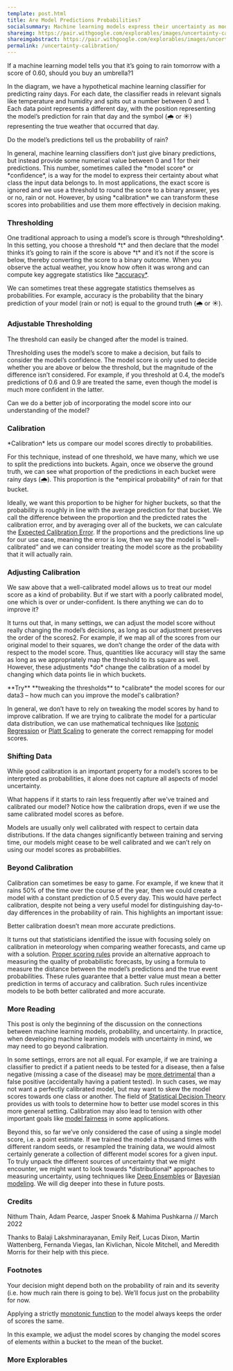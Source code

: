 ```yaml
---
template: post.html
title: Are Model Predictions Probabilities?
socialsummary: Machine learning models express their uncertainty as model scores, but through calibration we can transform these scores into probabilities for more effective decision making.
shareimg: https://pair.withgoogle.com/explorables/images/uncertainty-calibration.png
shareimgabstract: https://pair.withgoogle.com/explorables/images/uncertainty-calibration-abstract.png
permalink: /uncertainty-calibration/
---
```


<div id='container'>
<div id='graph'></div>
<div id='sections'>

<div>

If a machine learning model tells you that it’s going to rain tomorrow with a score of 0.60, should you buy an umbrella?<a class='footstart'>1</a> 

<p> In the diagram, we have a hypothetical machine learning classifier for predicting rainy days. For each date, the classifier reads in relevant signals like temperature and humidity and spits out a number between 0 and 1. Each data point represents a different day, with the position representing the model’s prediction for rain that day and the symbol (🌧️ or ☀️) representing the true weather that occurred that day. 

<p> <div id='card'> Do the model’s predictions tell us the probability of rain?</div>

<p> In general, machine learning classifiers don’t just give binary predictions, but instead provide some numerical value between 0 and 1 for their predictions. This number, sometimes called the *model score* or *confidence*, is a way for the model to express their certainty about what class the input data belongs to. In most applications, the exact score is ignored and we use a threshold to round the score to a binary answer, yes or no, rain or not. However, by using *calibration* we can transform these scores into probabilities and use them more effectively in decision making.

</div>

<div> <h3>Thresholding</h3>

<p> One traditional approach to using a model’s score is through <span class='highlight'>*thresholding*</span>. In this setting, you choose a threshold *t* and then declare that the model thinks it’s going to rain if the score is above *t* and it’s not if the score is below, thereby converting the score to a binary outcome. When you observe the actual weather, you know how often it was wrong and can compute key aggregate statistics like <a href="https://en.wikipedia.org/wiki/Accuracy_and_precision#In_binary_classification" target="_blank">*accuracy*</a>.

<p> We can sometimes treat these aggregate statistics themselves as probabilities. For example, accuracy is the probability that the binary prediction of your model (rain or not) is equal to the ground truth (🌧️ or ☀️). 
</div>

<div> <h3>Adjustable Thresholding</h3>

<p>The threshold can easily be changed after the model is trained.

<p> Thresholding uses the model’s score to make a decision, but fails to consider the model’s confidence. The model score is only used to decide whether you are above or below the threshold, but the magnitude of the difference isn’t considered. For example, if you threshold at 0.4, the model’s predictions of 0.6 and 0.9 are treated the same, even though the model is much more confident in the latter.
 
<div id='card'> Can we do a better job of incorporating the model score into our understanding of the model? </div>

</div>

<div> <h3>Calibration</h3>

<p> <span class='highlight'>*Calibration*</span> lets us compare our model scores directly to probabilities. 

<p> For this technique, instead of one threshold, we have many, which we use to split the predictions into buckets. Again, once we observe the ground truth, we can see what proportion of the predictions in each bucket were rainy days (🌧️). This proportion is the *empirical probability* of rain for that bucket.

<p> Ideally, we want this proportion to be higher for higher buckets, so that the probability is roughly in line with the average prediction for that bucket. We call the difference between the proportion and the predicted rates the calibration error, and by averaging over all of the buckets, we can calculate the <a href="https://arxiv.org/pdf/1706.04599.pdf" target="_blank">Expected Calibration Error</a>. If the proportions and the predictions line up for our use case, meaning the error is low, then we say the model is “well-calibrated” and we can consider treating the model score as the probability that it will actually rain.
</div>

<div> <h3>Adjusting Calibration</h3>

<p> We saw above that a well-calibrated model allows us to treat our model score as a kind of probability. But if we start with a poorly calibrated model, one which is over or under-confident. Is there anything we can do to improve it?

<p> It turns out that, in many settings, we can adjust the model score without really changing the model’s decisions, as long as our adjustment preserves the order of the scores<a class='footstart'>2</a>. For example, if we map all of the scores from our original model to their squares, we don’t change the order of the data with respect to the model score. Thus, quantities like accuracy will stay the same as long as we appropriately map the threshold to its square as well. However, these adjustments *do* change the calibration of a model by changing which data points lie in which buckets.

<div id='card'> **Try** **tweaking the thresholds** to *calibrate* the model scores for our data<a class='footstart'>3</a> – how much can you improve the model's calibration? </div>

<p> In general, we don’t have to rely on tweaking the model scores by hand to improve calibration. If we are trying to calibrate the model for a particular data distribution, we can use mathematical techniques like <a href="https://en.wikipedia.org/wiki/Isotonic_regression" target="_blank">Isotonic Regression</a> or <a href="https://en.wikipedia.org/wiki/Platt_scaling" target="_blank">Platt Scaling</a> to generate the correct remapping for model scores.
</div>

<div> <h3>Shifting Data</h3>

<p> While good calibration is an important property for a model’s scores to be interpreted as probabilities, it alone does not capture all aspects of model uncertainty.

<p> What happens if it starts to rain less frequently after we've trained and calibrated our model? Notice how the calibration drops, even if we use the same calibrated model scores as before.

<p> Models are usually only well calibrated with respect to certain data distributions. If the data changes significantly between training and serving time, our models might cease to be well calibrated and we can’t rely on using our model scores as probabilities.
</div>

<div><h3>Beyond Calibration</h3>

<p> Calibration can sometimes be easy to game. For example, if we knew that it rains 50% of the time over the course of the year, then we could create a model with a constant prediction of 0.5 every day. This would have perfect calibration, despite not being a very useful model for distinguishing day-to-day differences in the probability of rain. This highlights an important issue: 

<div id='card'> Better calibration doesn’t mean more accurate predictions. </div> 

<p> It turns out that statisticians identified the issue with focusing solely on calibration in meteorology when comparing weather forecasts, and came up with a solution.  <a href="https://sites.stat.washington.edu/raftery/Research/PDF/Gneiting2007jasa.pdf" target="_blank">Proper scoring rules</a>  provide an alternative approach to measuring the quality of probabilistic forecasts, by using a formula to measure the distance between the model’s predictions and the true event probabilities. These rules guarantee that a better value must mean a better prediction in terms of accuracy and calibration. Such rules incentivize models to be both better calibrated and more accurate.  

</div>
</div>
</div>


<h3> More Reading </h3>

<p> This post is only the beginning of the discussion on the connections between machine learning models, probability, and uncertainty. In practice, when developing machine learning models with uncertainty in mind, we may need to go beyond calibration. 

<p> In some settings, errors are not all equal. For example, if we are training a classifier to predict if a patient needs to be tested for a disease, then a false negative (missing a case of the disease) may be <a href="https://pair.withgoogle.com/explorables/measuring-fairness/" target="_blank">more detrimental</a> than a false positive (accidentally having a patient tested). In such cases, we may not want a perfectly calibrated model, but may want to skew the model scores towards one class or another. The field of <a href="https://books.google.ca/books?hl=en&lr=&id=1CDaBwAAQBAJ&oi=fnd&pg=PA1&dq=Statistical+Decision+Theory&ots=LMuipfYL0J&sig=bSdHt0_Phot_wxieYXN7cvXvmII#v=onepage&q=Statistical%20Decision%20Theory&f=false" target="_blank">Statistical Decision Theory</a> provides us with tools to determine how to better use model scores in this more general setting. Calibration may also lead to tension with other important goals like <a href="https://proceedings.neurips.cc/paper/2017/file/b8b9c74ac526fffbeb2d39ab038d1cd7-Paper.pdf" target="_blank">model fairness</a> in some applications.

<p> Beyond this, so far we’ve only considered the case of using a single model score, i.e. a point estimate. If we trained the model a thousand times with different random seeds, or resampled the training data, we would almost certainly generate a collection of different model scores for a given input. To truly unpack the different sources of uncertainty that we might encounter, we might want to look towards *distributional* approaches to measuring uncertainty, using techniques like <a href="https://proceedings.neurips.cc/paper/2017/file/9ef2ed4b7fd2c810847ffa5fa85bce38-Paper.pdf" target="_blank">Deep Ensembles</a> or <a href="https://authors.library.caltech.edu/13793/1/MACnc92b.pdf" target="_blank">Bayesian modeling</a>. We will dig deeper into these in future posts.

<h3> Credits </h3>

<p> Nithum Thain, Adam Pearce, Jasper Snoek & Mahima Pushkarna // March 2022

<p> Thanks to Balaji Lakshminarayanan, Emily Reif, Lucas Dixon, Martin Wattenberg, Fernanda Viegas, Ian Kivlichan, Nicole Mitchell, and Meredith Morris for their help with this piece.

<h3> Footnotes </h3>

<p> <a class='footend'></a> Your decision might depend both on the probability of rain and its severity (i.e. how much rain there is going to be). We’ll focus just on the probability for now.

<p> <a class='footend'></a> Applying a strictly <a href="https://en.wikipedia.org/wiki/Monotonic_function" target="_blank">monotonic function</a> to the model always keeps the order of scores the same. 
 
<p> <a class='footend'></a> In this example, we adjust the model scores by changing the model scores of elements within a bucket to the mean of the bucket.  
<h3> More Explorables </h3>

<p id='recirc'></p>





<link rel="stylesheet" href="graph-scroll.css">
<script src='../third_party/d3_.js'></script>

<link rel='stylesheet' href='footnote.css'>
<script src='footnote.js'></script>

<script src='generate_data.js'></script>

<script src='util.js'></script>
<script src='weatherdata.js'></script>
<script src='draw_calibrationcurve.js'></script>
<script src='draw_model_remapping.js'></script>
<script src='draw_weathergraph.js'></script>
<script src='draw_slides.js'></script>
<script src='init.js'></script>

<script src='../third_party/recirc.js'></script>
<link rel="stylesheet" href="style.css">